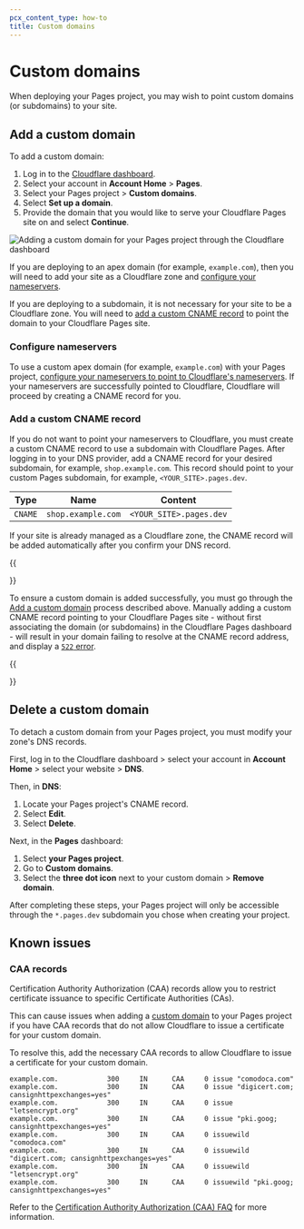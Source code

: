 ```yaml
---
pcx_content_type: how-to
title: Custom domains
---
```


# Custom domains

When deploying your Pages project, you may wish to point custom domains (or subdomains) to your site.

## Add a custom domain

To add a custom domain:

1. Log in to the [Cloudflare dashboard](https://dash.cloudflare.com/login).
2. Select your account in **Account Home** > **Pages**.
3. Select your Pages project > **Custom domains**.
4. Select **Set up a domain**.
5. Provide the domain that you would like to serve your Cloudflare Pages site on and select **Continue**.

![Adding a custom domain for your Pages project through the Cloudflare dashboard](/pages/platform/media/domains.png)

If you are deploying to an apex domain (for example, `example.com`), then you will need to add your site as a Cloudflare zone and [configure your nameservers](#configure-nameservers).

If you are deploying to a subdomain, it is not necessary for your site to be a Cloudflare zone. You will need to [add a custom CNAME record](#add-a-custom-cname-record) to point the domain to your Cloudflare Pages site.

### Configure nameservers

To use a custom apex domain (for example, `example.com`) with your Pages project, [configure your nameservers to point to Cloudflare's nameservers](/dns/zone-setups/full-setup/setup/). If your nameservers are successfully pointed to Cloudflare, Cloudflare will proceed by creating a CNAME record for you.

### Add a custom CNAME record

If you do not want to point your nameservers to Cloudflare, you must create a custom CNAME record to use a subdomain with Cloudflare Pages. After logging in to your DNS provider, add a CNAME record for your desired subdomain, for example, `shop.example.com`. This record should point to your custom Pages subdomain, for example, `<YOUR_SITE>.pages.dev`.

| Type    | Name               | Content                 |
| ------- | ------------------ | ----------------------- |
| `CNAME` | `shop.example.com` | `<YOUR_SITE>.pages.dev` |

If your site is already managed as a Cloudflare zone, the CNAME record will be added automatically after you confirm your DNS record.

{{<Aside type="note">}}

To ensure a custom domain is added successfully, you must go through the [Add a custom domain](#add-a-custom-domain) process described above. Manually adding a custom CNAME record pointing to your Cloudflare Pages site - without first associating the domain (or subdomains) in the Cloudflare Pages dashboard - will result in your domain failing to resolve at the CNAME record address, and display a [`522` error](https://support.cloudflare.com/hc/en-us/articles/115003011431-Troubleshooting-Cloudflare-5XX-errors#522error).

{{</Aside>}}

## Delete a custom domain

To detach a custom domain from your Pages project, you must modify your zone's DNS records.

First, log in to the Cloudflare dashboard > select your account in **Account Home** > select your website > **DNS**.

Then, in **DNS**:

1.  Locate your Pages project's CNAME record.
2.  Select **Edit**.
3.  Select **Delete**.

Next, in the **Pages** dashboard:

1.  Select **your Pages project**.
2.  Go to **Custom domains**.
3.  Select the **three dot icon** next to your custom domain > **Remove domain**.

After completing these steps, your Pages project will only be accessible through the `*.pages.dev` subdomain you chose when creating your project.

## Known issues

### CAA records

Certification Authority Authorization (CAA) records allow you to restrict certificate issuance to specific Certificate Authorities (CAs).

This can cause issues when adding a [custom domain](/pages/platform/custom-domains/) to your Pages project if you have CAA records that do not allow Cloudflare to issue a certificate for your custom domain.

To resolve this, add the necessary CAA records to allow Cloudflare to issue a certificate for your custom domain.

```
example.com.            300     IN      CAA     0 issue "comodoca.com"
example.com.            300     IN      CAA     0 issue "digicert.com; cansignhttpexchanges=yes"
example.com.            300     IN      CAA     0 issue "letsencrypt.org"
example.com.            300     IN      CAA     0 issue "pki.goog; cansignhttpexchanges=yes"
example.com.            300     IN      CAA     0 issuewild "comodoca.com"
example.com.            300     IN      CAA     0 issuewild "digicert.com; cansignhttpexchanges=yes"
example.com.            300     IN      CAA     0 issuewild "letsencrypt.org"
example.com.            300     IN      CAA     0 issuewild "pki.goog; cansignhttpexchanges=yes"
```

Refer to the [Certification Authority Authorization (CAA) FAQ](https://support.cloudflare.com/hc/en-us/articles/115000310832-Certification-Authority-Authorization-CAA-FAQ) for more information.
